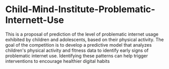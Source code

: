 # Child-Mind-Institute-Problematic-Internett-Use
This is a proposal of prediction of the level of problematic internet usage exhibited by children and adolescents, based on their physical activity. The goal of the competition is to develop a predictive model that analyzes children's physical activity and fitness data to identify early signs of problematic internet use. Identifying these patterns can help trigger interventions to encourage healthier digital habits
